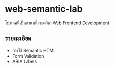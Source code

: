 # web-semantic-lab
โปรเจคนี้เป็นส่วนหนึ่งของวิชา Web Frontend Development

## รายละเอียด 
- การใช้ Semantic HTML 
- Form Validation 
- ARIA Labels 